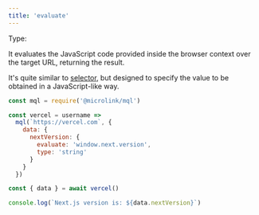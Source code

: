 ```yaml
---
title: 'evaluate'
---
```


Type: <TypeContainer><Type children='<string>'/></TypeContainer><br/>

It evaluates the JavaScript code provided inside the browser context over the target URL, returning the result.

It's quite similar to [selector](/docs/mql/data/selector), but designed to specify the value to be obtained in a JavaScript-like way.

```js
const mql = require('@microlink/mql')

const vercel = username => 
  mql(`https://vercel.com`, {
    data: {
      nextVersion: {
        evaluate: 'window.next.version',
        type: 'string'
      }
    }
  })

const { data } = await vercel()

console.log(`Next.js version is: ${data.nextVersion}`)
```

<Figcaption children='You can combine evaluate with types for data correcteness.' />
